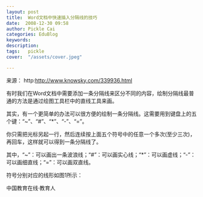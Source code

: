 ```yaml
---
layout: post  
title:  Word文档中快速插入分隔线的技巧  
date:  2008-12-30 09:58  
author: Pickle Cai  
categories: EduBlog  
keywords: 
description:   
tags:	pickle   
cover:  "/assets/cover.jpeg"  

---  
```

    
来源： http:http://www.knowsky.com/339936.html



 



有时我们在Word文档中需要添加一条分隔线来区分不同的内容，绘制分隔线最普通的方法是通过绘图工具栏中的直线工具来画。



其实，有一个更简单的办法可以很方便的绘制一条分隔线。这需要用到键盘上的五个键：“~”、“#”、“*”、“-”、“=”。



你只需把光标另起一行，然后连续按上面五个符号中的任意一个多次(至少三次)，再回车，这样就可以得到一条分隔线了。



其中，“~”：可以画出一条波浪线；“#”：可以画实心线；“*”：可以画虚线；“-”：可以画细直线；“=”：可以画双直线。



符号分别对应的线形如图1所示：







 



		    
 中国教育在线·教育人


